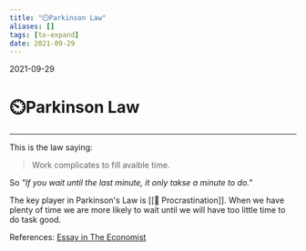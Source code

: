 ```yaml
---
title: "⏲️Parkinson Law"
aliases: []
tags: [️️to-expand]
date: 2021-09-29
---
```

2021-09-29
# ⏲️Parkinson Law
___
This is the law saying:

> Work complicates to fill avaible time.

So *"If you wait until the last minute, it only takse a minute to do."*

The key player in Parkinson's Law is [[🤡 Procrastination]]. When we have plenty of time we are more likely to wait until we will have too little time to do task good.

References:
[Essay in The Economist](https://www.economist.com/news/1955/11/19/parkinsons-law)